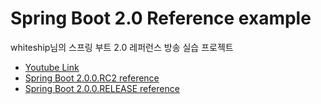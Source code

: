 # Spring Boot 2.0 Reference example

whiteship님의 스프링 부트 2.0 레퍼런스 방송 실습 프로젝트

* [Youtube Link](https://www.youtube.com/watch?v=CnmTCMRTbxo&list=PLfI752FpVCS8tDT1QEYwcXmkKDz-_6nm3)
* [Spring Boot 2.0.0.RC2 reference](https://docs.spring.io/spring-boot/docs/2.0.0.RC2/reference/htmlsingle/)
* [Spring Boot 2.0.0.RELEASE reference](https://docs.spring.io/spring-boot/docs/2.0.0.RELEASE/reference/htmlsingle/)
